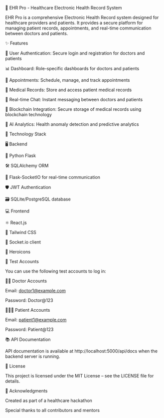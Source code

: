 🏥 EHR Pro - Healthcare Electronic Health Record System

EHR Pro is a comprehensive Electronic Health Record system designed for healthcare providers and patients. It provides a secure platform for managing patient records, appointments, and real-time communication between doctors and patients.

✨ Features

🔐 User Authentication: Secure login and registration for doctors and patients

📊 Dashboard: Role-specific dashboards for doctors and patients

📅 Appointments: Schedule, manage, and track appointments

📁 Medical Records: Store and access patient medical records

💬 Real-time Chat: Instant messaging between doctors and patients

🔗 Blockchain Integration: Secure storage of medical records using blockchain technology

🤖 AI Analytics: Health anomaly detection and predictive analytics

🧰 Technology Stack

🖥️ Backend

🐍 Python Flask

🛠️ SQLAlchemy ORM

🔌 Flask-SocketIO for real-time communication

🛡️ JWT Authentication

🗃️ SQLite/PostgreSQL database

💻 Frontend

⚛️ React.js

🎨 Tailwind CSS

🔌 Socket.io client

🌟 Heroicons

🧪 Test Accounts

You can use the following test accounts to log in:

👨‍⚕️ Doctor Accounts

Email: doctor1@example.com

Password: Doctor@123

🧑‍🤝‍🧑 Patient Accounts

Email: patient1@example.com

Password: Patient@123

📚 API Documentation

API documentation is available at http://localhost:5000/api/docs when the backend server is running.

📄 License

This project is licensed under the MIT License – see the LICENSE file for details.

🙌 Acknowledgments

Created as part of a healthcare hackathon

Special thanks to all contributors and mentors
